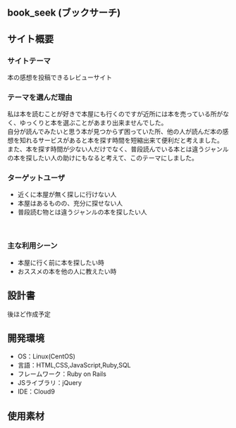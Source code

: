 # <!--ここにアプリ名を入力-->
## book_seek (ブックサーチ)

## サイト概要
### サイトテーマ
本の感想を投稿できるレビューサイト

### テーマを選んだ理由
私は本を読むことが好きで本屋にも行くのですが近所には本を売っている所がなく、ゆっくりと本を選ぶことがあまり出来ませんでした。<br>
自分が読んでみたいと思う本が見つからず困っていた所、他の人が読んだ本の感想を知れるサービスがあると本を探す時間を短縮出来て便利だと考えました。<br>
また、本を探す時間が少ない人だけでなく、普段読んでいる本とは違うジャンルの本を探したい人の助けにもなると考えて、このテーマにしました。

### ターゲットユーザ
- 近くに本屋が無く探しに行けない人<br>
- 本屋はあるものの、充分に探せない人<br>
- 普段読む物とは違うジャンルの本を探したい人


​
### 主な利用シーン
- 本屋に行く前に本を探したい時
- おススメの本を他の人に教えたい時

## 設計書
後ほど作成予定

## 開発環境
- OS：Linux(CentOS)
- 言語：HTML,CSS,JavaScript,Ruby,SQL
- フレームワーク：Ruby on Rails
- JSライブラリ：jQuery
- IDE：Cloud9
​
## 使用素材
<!-- - 外部サービスの画像素材・音声素材を使用した場合は、必ずサービス名とURLを明記してください。 -->
<!-- - アプリケーションの実装に使用したgem/bootstrapのリファレンスなどの記載は不要です。 -->
<!-- - 使用しない場合は、使用素材の項目をREADMEから削除してください。 -->
<!-- - 架空の団体・題材を前提にポートフォリオを制作する場合、下記のテンプレートを当項目内に記載しましょう。 -->
<!-- 【テンプレート】 -->
<!-- 著作権を考慮し、架空のデータを扱う予定です。 -->
<!-- なお今後、実在するデータを利用する際には、事前に著作権保持者と契約を結んだ上で利用します。 -->
<!-- スプレットシートURL　https://docs.google.com/spreadsheets/d/1CtOzSrXQNnWTRbeHVrXQ_m4UVft4_omXWChqiJxonb8/edit?gid=1091086188#gid=1091086188-->